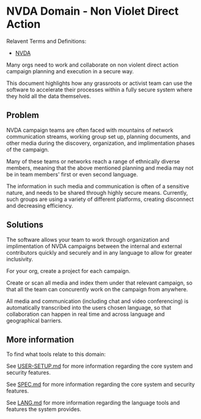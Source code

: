 # NVDA Domain - Non Violet Direct Action

Relavent Terms and Definitions:

- [NVDA](https://en.wikipedia.org/wiki/Direct_action#Nonviolent_action)

Many orgs need to work and collaborate on non violent direct action campaign planning and execution in a secure way.

This document highlights how any grassroots or activist team can use the software to accelerate their processes within a fully secure system where they hold all the data themselves.

## Problem

NVDA campaign teams are often faced with mountains of network communication streams, working group set up, planning documents, and other media during the discovery, organization, and implimentation phases of the campaign.

Many of these teams or networks reach a range of ethnically diverse members, meaning that the above mentioned planning and media may not be in team members' first or even second language. 

The information in such media and communication is often of a sensitive nature, and needs to be shared through highly secure means. Currently, such groups are using a variety of different platforms, creating disconnect and decreasing efficiency. 

## Solutions

The software allows your team to work through organization and implimentation of NVDA campaigns between the internal and external contributors quickly and securely and in any language to allow for greater inclusivity.

For your org, create a project for each campaign.

Create or scan all media and index them under that relevant campaign, so that all the team can concurently work on the campaign from anywhere.

All media and communication (including chat and video conferencing) is automatically transcribed into the users chosen language, so that collaboration can happen in real time and across language and geographical barriers.

## More information

To find what tools relate to this domain:

See [USER-SETUP.md](https://github.com/getcouragenow/shared/blob/master/doc/USER-SETUP.md) for more information regarding the core system and security features.

See [SPEC.md](https://github.com/getcouragenow/shared/blob/master/doc/SPEC.md) for more information regarding the core system and security features.

See [LANG.md](https://github.com/getcouragenow/shared/blob/master/doc/LANG.md) for more information regarding the language tools and features the system provides.
